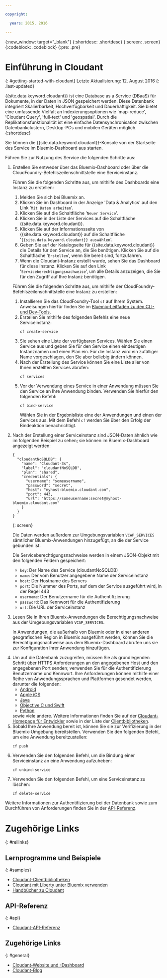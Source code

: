 ```yaml
---

copyright:

  years: 2015, 2016

---
```


{:new_window: target="_blank"}
{:shortdesc: .shortdesc}
{:screen: .screen}
{:codeblock: .codeblock}
{:pre: .pre}

# Einführung in Cloudant
{: #getting-started-with-cloudant}
Letzte Aktualisierung: 12. August 2016
{: .last-updated}

{{site.data.keyword.cloudant}} ist eine Database as a Service (DBaaS) für Dokumente, in der Daten in JSON gespeichert werden.
Diese Datenbank integriert Skalierbarkeit,
Hochverfügbarkeit und
Dauerhaftigkeit.
Sie bietet eine umfassende Vielfalt an Indexierungsoptionen
wie 'map-reduce',
'Cloudant Query',
'full-text' und
'geospatial'.
Durch die Replikationsfunktionalität ist eine einfache
Datensynchronisation zwischen Datenbankclustern, Desktop-PCs
und mobilen Geräten möglich.
{:shortdesc}

Sie können die {{site.data.keyword.cloudant}}-Konsole von der Startseite des Service im Bluemix-Dashboard aus starten.

Führen Sie zur Nutzung des Service die folgenden Schritte aus:
<ol>
<li>Erstellen Sie entweder über das Bluemix-Dashboard oder
über die CloudFoundry-Befehlszeilenschnittstelle eine Serviceinstanz.
<p>Führen Sie die folgenden Schritte aus, um mithilfe des Dashboards
eine Instanz zu erstellen:
<ol>
<li>Melden Sie sich bei Bluemix an.</li>
<li>Klicken Sie im Dashboard in der Anzeige 'Data &amp; Analytics' auf
den Link '<code>Mit Daten arbeiten</code>'.</li>
<li>Klicken Sie auf die Schaltfläche '<code>Neuer Service</code>'.</li>
<li>Klicken Sie in der Liste der Services
auf die Schaltfläche {{site.data.keyword.cloudant}}.</li>
<li>Klicken Sie auf der Informationsseite von {{site.data.keyword.cloudant}}
auf die Schaltfläche '<code>{{site.data.keyword.cloudant}} auswählen</code>'.</li>
<li>Geben Sie auf der Katalogseite für {{site.data.keyword.cloudant}}
die Details für den Service an, die Sie benötigen.
Klicken Sie auf die Schaltfläche '<code>Erstellen</code>', wenn Sie bereit sind, fortzufahren.</li>
<li>Wenn die Cloudant-Instanz erstellt wurde,
sehen Sie das Dashboard für diese Instanz.
Klicken Sie auf den Link '<code>Serviceberechtigungsnachweise</code>', um alle Details anzuzeigen, die Sie für den Zugriff auf Ihre Instanz benötigen.</li>
</ol>
</p>
<p>Führen Sie die folgenden Schritte aus, um mithilfe der CloudFoundry-Befehlszeilenschnittstelle
eine Instanz zu erstellen:
<ol>
<li>Installieren Sie das CloudFoundry-Tool <code>cf</code> auf Ihrem System.
Anweisungen hierfür finden Sie im <a href="https://console.ng.bluemix.net/docs/cli/index.html">Bluemix-Leitfaden zu den CLI- und Dev-Tools</a>.</li>
<li>Erstellen Sie mithilfe des folgenden Befehls eine neue Serviceinstanz:<br/>
<pre><code>cf create-service</code></pre></li>
<li>Sie sehen eine Liste der verfügbaren Services.
Wählen Sie einen Service aus und
geben Sie für den Service einen eindeutigen Instanznamen und einen Plan ein.
Für die Instanz wird ein zufälliger Name vorgeschlagen, den
Sie aber beliebig ändern können.</li>
<li>Nach der Erstellung des Service
können Sie eine Liste aller von Ihnen erstellten Services abrufen:<br/>
<pre><code>cf services</code></pre></li>
<li>Vor der Verwendung eines Service in einer Anwendung müssen Sie
den Service an Ihre Anwendung binden.
Verwenden Sie hierfür den folgenden Befehl:<br/>
<pre><code>cf bind-service</code></pre>
Wählen Sie in der Ergebnisliste eine der
Anwendungen und einen der
Services aus.
Mit dem Befehl <code>cf</code> werden Sie über den Erfolg der Bindeaktion benachrichtigt.</li>
</ol>
</p>
</li>
<li><p>Nach der Erstellung einer Serviceinstanz sind JSON-Daten ähnlich wie im folgenden Beispiel zu sehen; sie können im Bluemix-Dashboard angezeigt werden:<br/>
<pre><code>{
  "cloudantNoSQLDB": {
    "name": "Cloudant-3s",
    "label": "cloudantNoSQLDB",
    "plan": "shared",
    "credentials": {
      "username": "someusername",
      "password": "secret",
      "host": "myhost-bluemix.cloudant.com",
      "port": 443,
      "url": "https://someusername:secret@myhost-bluemix.cloudant.com"
    }
  }
}</code></pre></p>
{: screen}
<p>Die Daten werden außerdem zur Umgebungsvariablen <code>VCAP_SERVICES</code> sämtlicher Bluemix-Anwendungen hinzugefügt, an die der Service gebunden ist.</p>
<p>Die Serviceberechtigungsnachweise werden in einem JSON-Objekt mit den folgenden Feldern gespeichert:
<ul>
<li><code>key</code>: Der Name des Service (cloudantNoSQLDB)</li>
<li><code>name</code>: Der vom Benutzer angegebene Name der Serviceinstanz</li>
<li><code>host</code>: Der Hostname des Servers</li>
<li><code>port</code>: Die Nummer des Ports, auf dem der Service ausgeführt wird, in der Regel 443</li>
<li><code>username</code>: Der Benutzername für die Authentifizierung</li>
<li><code>password</code>: Das Kennwort für die Authentifizierung</li>
<li><code>url</code>: Die URL der Serviceinstanz</li>
</ul></li>
<li><p>Lesen Sie in Ihren Bluemix-Anwendungen die Berechtigungsnachweise aus der Umgebungsvariablen <code>VCAP_SERVICES</code>.</p>
<p>In Anwendungen, die außerhalb von Bluemix oder in einer anderen geografischen Region in
Bluemix ausgeführt werden, können Sie die Berechtigungsnachweise
aus dem Bluemix-Dashboard abrufen uns sie zur Konfiguration Ihrer Anwendung hinzufügen.</p>
</li>
<li>Um auf die Datenbank zuzugreifen, müssen Sie als grundlegenden Schritt über HTTPS Anforderungen an den angegebenen Host und den angegebenen Port senden;
verwenden Sie für die Authentifizierung Benutzername und Kennwort.
Ihre Anforderungen können mithilfe einer Reihe von Anwendungssprachen und Plattformen gesendet werden,
darunter die folgenden:
<ul>
<li><a href="https://github.com/cloudant/sync-android">Android</a></li>
<li><a href="https://github.com/cloudant/CDTDatastore">Apple iOS</a></li>
<li><a href="https://github.com/cloudant/java-cloudant">Java</a></li>
<li><a href="https://github.com/cloudant/objective-cloudant">Objective C und Swift</a></li>
<li><a href="https://github.com/cloudant/python-cloudant">Python</a></li>
</ul>
sowie viele andere.
Weitere Informationen finden Sie auf der
<a href="https://cloudant.com/for-developers/">Cloudant-Homepage für Entwickler</a>
sowie in der Liste der <a href="http://docs.cloudant.com/libraries.html">Clientbibliotheken</a>.
</li>
<li>Sobald Ihre Anwendung bereit ist, können Sie sie
zur Verifizierung in der Bluemix-Umgebung bereitstellen.
Verwenden Sie den folgenden Befehl,
um eine Anwendung bereitzustellen:<br/>
<pre><code>cf push</code></pre></li>
<li>Verwenden Sie den folgenden Befehl,
um die Bindung einer Serviceinstanz an eine Anwendung aufzuheben:<br/>
<pre><code>cf unbind-service</code></pre></li>
<li>Verwenden Sie den folgenden Befehl,
um eine Serviceinstanz zu löschen:<br/>
<pre><code>cf delete-service</code></pre></li>
</ol>

Weitere Informationen zur Authentifizierung bei der Datenbank sowie zum Durchführen von Anforderungen finden Sie in der [API-Referenz](https://docs.cloudant.com/api.html).

# Zugehörige Links
{: #rellinks}

## Lernprogramme und Beispiele
{: #samples}

* [Cloudant-Clientbibliotheken](https://docs.cloudant.com/libraries.html)
* [Cloudant mit Liberty unter Bluemix verwenden](https://developer.ibm.com/bluemix/2014/07/08/cloudant_on_bluemix/)
* [Handbücher zu Cloudant](https://docs.cloudant.com/guides.html)

## API-Referenz
{: #api}

* [Cloudant-API-Referenz](https://docs.cloudant.com/api.html)

## Zugehörige Links
{: #general}

* [Cloudant-Website und -Dashboard](https://cloudant.com/)
* [Cloudant-Blog](https://cloudant.com/blog)
